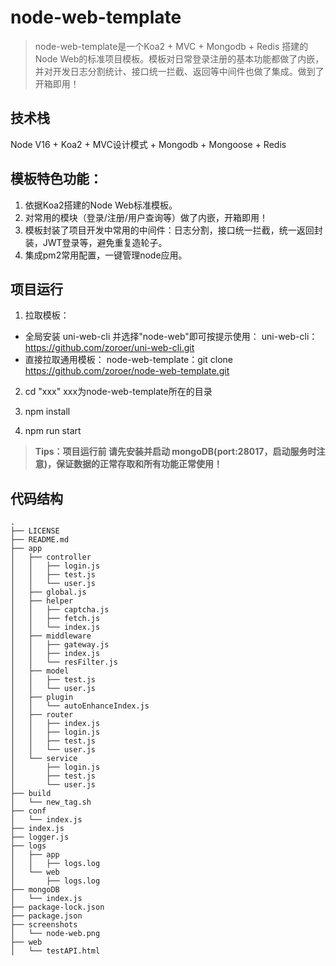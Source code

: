 # node-web-template
> node-web-template是一个Koa2 + MVC + Mongodb + Redis 搭建的Node Web的标准项目模板。模板对日常登录注册的基本功能都做了内嵌，并对开发日志分割统计、接口统一拦截、返回等中间件也做了集成。做到了开箱即用！

## 技术栈
Node V16 + Koa2 + MVC设计模式 + Mongodb + Mongoose + Redis

## 模板特色功能：
1. 依据Koa2搭建的Node Web标准模板。
2. 对常用的模块（登录/注册/用户查询等）做了内嵌，开箱即用！
3. 模板封装了项目开发中常用的中间件：日志分割，接口统一拦截，统一返回封装，JWT登录等，避免重复造轮子。
4. 集成pm2常用配置，一键管理node应用。

## 项目运行

1. 拉取模板：
* 全局安装 uni-web-cli 并选择"node-web"即可按提示使用：
uni-web-cli：https://github.com/zoroer/uni-web-cli.git
* 直接拉取通用模板：
node-web-template：git clone https://github.com/zoroer/node-web-template.git

2. cd "xxx" xxx为node-web-template所在的目录

3. npm install

4. npm run start

> **Tips：项目运行前 请先安装并启动 mongoDB(port:28017，启动服务时注意)，保证数据的正常存取和所有功能正常使用！**

## 代码结构
```
.
├── LICENSE
├── README.md
├── app
│   ├── controller
│   │   ├── login.js
│   │   ├── test.js
│   │   └── user.js
│   ├── global.js
│   ├── helper
│   │   ├── captcha.js
│   │   ├── fetch.js
│   │   └── index.js
│   ├── middleware
│   │   ├── gateway.js
│   │   ├── index.js
│   │   └── resFilter.js
│   ├── model
│   │   ├── test.js
│   │   └── user.js
│   ├── plugin
│   │   └── autoEnhanceIndex.js
│   ├── router
│   │   ├── index.js
│   │   ├── login.js
│   │   ├── test.js
│   │   └── user.js
│   └── service
│       ├── login.js
│       ├── test.js
│       └── user.js
├── build
│   └── new_tag.sh
├── conf
│   └── index.js
├── index.js
├── logger.js
├── logs
│   ├── app
│   │   ├── logs.log
│   └── web
│       ├── logs.log
├── mongoDB
│   └── index.js
├── package-lock.json
├── package.json
├── screenshots
│   └── node-web.png
├── web
│   └── testAPI.html

```
